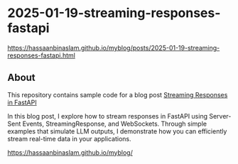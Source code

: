 # 2025-01-19-streaming-responses-fastapi
https://hassaanbinaslam.github.io/myblog/posts/2025-01-19-streaming-responses-fastapi.html

## About
This repository contains sample code for a blog post [Streaming Responses in FastAPI](https://hassaanbinaslam.github.io/myblog/posts/2025-01-19-streaming-responses-fastapi.html)

In this blog post, I explore how to stream responses in FastAPI using Server-Sent Events, StreamingResponse, and WebSockets. Through simple examples that simulate LLM outputs, I demonstrate how you can efficiently stream real-time data in your applications.

https://hassaanbinaslam.github.io/myblog/


